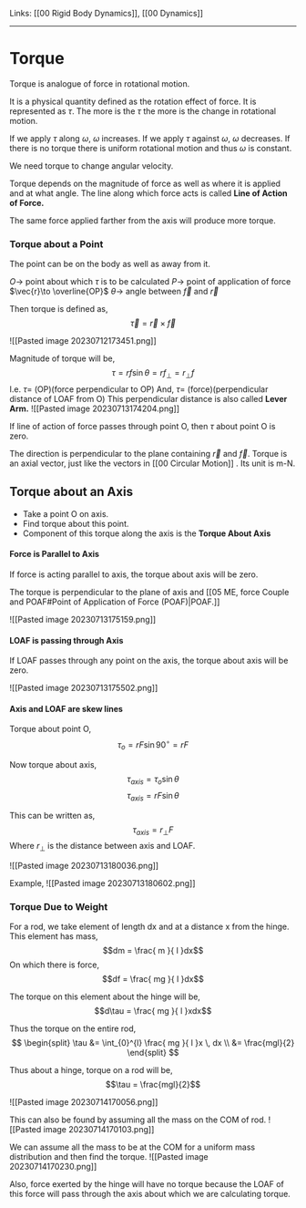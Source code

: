 Links: [[00 Rigid Body Dynamics]], [[00 Dynamics]]
___
# Torque
Torque is analogue of force in rotational motion. 

It is a physical quantity defined as the rotation effect of force. 
It is represented as $\tau$. 
The more is the $\tau$ the more is the change in rotational motion.

If we apply $\tau$ along $\omega$, $\omega$ increases. 
If we apply $\tau$ against $\omega$, $\omega$ decreases. 
If there is no torque there is uniform rotational motion and thus $\omega$ is constant. 

We need torque to change angular velocity. 

Torque depends on the magnitude of force as well as where it is applied and at what angle.
The line along which force acts is called **Line of Action of Force.**

The same force applied farther from the axis will produce more torque.

### Torque about a Point 
The point can be on the body as well as away from it.

$O \to$ point about which $\tau$ is to be calculated
$P \to$ point of application of force
$\vec{r}\to \overline{OP}$ 
$\theta\to$ angle between $\vec{f}$ and $\vec{r}$

Then torque is defined as,
$$\vec{\tau} = \vec{r} \times \vec{f}$$

![[Pasted image 20230712173451.png]]

Magnitude of torque will be,
$$\tau = rf \sin \theta = rf_{\perp} = r_{\perp}f$$
I.e. $\tau =$ (OP)(force perpendicular to OP)
And, $\tau =$ (force)(perpendicular distance of LOAF from O)
This perpendicular distance is also called **Lever Arm.**
![[Pasted image 20230713174204.png]]

If line of action of force passes through point O, then $\tau$ about point O is zero. 

The direction is perpendicular to the plane containing $\vec{r}$ and $\vec{f}$. 
Torque is an axial vector, just like the vectors in [[00 Circular Motion]] .
Its unit is m-N.

## Torque about an Axis
- Take a point O on axis.
- Find torque about this point.
- Component of this torque along the axis is the **Torque About Axis**

#### Force is Parallel to Axis
If force is acting parallel to axis, the torque about axis will be zero.

The torque is perpendicular to the plane of axis and [[05 ME, force Couple and POAF#Point of Application of Force (POAF)|POAF.]]

![[Pasted image 20230713175159.png]]

#### LOAF is passing through Axis
If LOAF passes through any point on the axis, the torque about axis will be zero.

![[Pasted image 20230713175502.png]]

#### Axis and LOAF are skew lines
Torque about point O,
$$\tau_{o} = rF\sin 90^{\circ} = rF$$

Now torque about axis,
$$\tau_{axis} = \tau_{o} \sin \theta$$
$$\tau_{axis} = rF \sin \theta$$

This can be written as,
$$\tau_{axis} = r_{\perp}F$$
Where $r_{\perp}$ is the distance between axis and LOAF.

![[Pasted image 20230713180036.png]]

Example,
![[Pasted image 20230713180602.png]]

### Torque Due to Weight

For a rod, we take element of length dx and at a distance x from the hinge. This element has mass,
$$dm = \frac{ m }{ l }dx$$
On which there is force,
$$df = \frac{ mg }{ l }dx$$

The torque on this element about the hinge will be,
$$d\tau = \frac{ mg }{ l }xdx$$

Thus the torque on the entire rod,
$$
\begin{split}
\tau &= \int_{0}^{l} \frac{ mg }{ l }x \, dx \\
&= \frac{mgl}{2}
\end{split}
$$

Thus about a hinge, torque on a rod will be,
$$\tau = \frac{mgl}{2}$$

![[Pasted image 20230714170056.png]]

This can also be found by assuming all the mass on the COM of rod.
![[Pasted image 20230714170103.png]]

We can assume all the mass to be at the COM for a uniform mass distribution and then find the torque. 
![[Pasted image 20230714170230.png]]

Also, force exerted by the hinge will have no torque because the LOAF of this force will pass through the axis about which we are calculating torque. 

